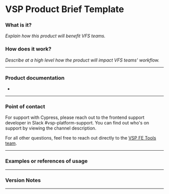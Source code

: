 # **VSP Product Brief Template**

### What is it?

*Explain how this product will benefit VFS teams.*

### How does it work?

*Describe at a high level how the product will impact VFS teams' workflow.*

------

### Product documentation

- 

------

### Point of contact

For support with Cypress, please reach out to the frontend support developer in Slack #vsp-platform-support. You can find out who's on support by viewing the channel description. 

For all other questions, feel free to reach out directly to the [VSP FE Tools team](https://github.com/department-of-veterans-affairs/va.gov-team/blob/master/teams/vsp/teams/tools/frontend/fe-tools-team-charter.md). 

------

### Examples or references of usage

------

### Version Notes

------
